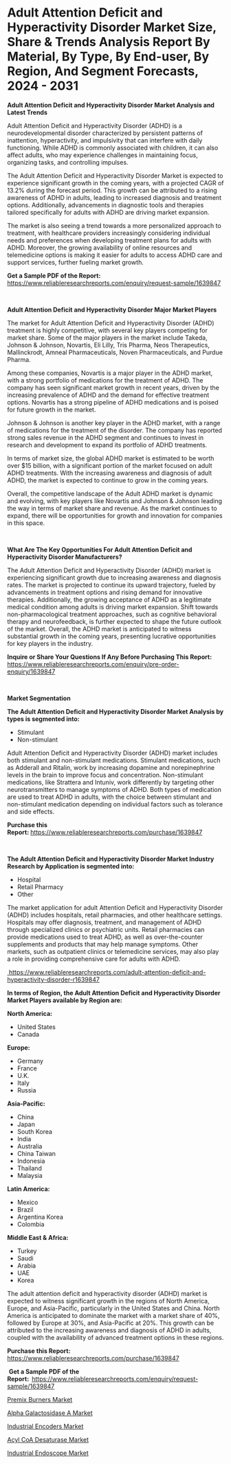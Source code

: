 <p><h1>Adult Attention Deficit and Hyperactivity Disorder Market Size, Share & Trends Analysis Report By Material, By Type, By End-user, By Region, And Segment Forecasts, 2024 - 2031</h1></p><p><strong>Adult Attention Deficit and Hyperactivity Disorder Market Analysis and Latest Trends</strong></p>
<p><p>Adult Attention Deficit and Hyperactivity Disorder (ADHD) is a neurodevelopmental disorder characterized by persistent patterns of inattention, hyperactivity, and impulsivity that can interfere with daily functioning. While ADHD is commonly associated with children, it can also affect adults, who may experience challenges in maintaining focus, organizing tasks, and controlling impulses.</p><p>The Adult Attention Deficit and Hyperactivity Disorder Market is expected to experience significant growth in the coming years, with a projected CAGR of 13.2% during the forecast period. This growth can be attributed to a rising awareness of ADHD in adults, leading to increased diagnosis and treatment options. Additionally, advancements in diagnostic tools and therapies tailored specifically for adults with ADHD are driving market expansion.</p><p>The market is also seeing a trend towards a more personalized approach to treatment, with healthcare providers increasingly considering individual needs and preferences when developing treatment plans for adults with ADHD. Moreover, the growing availability of online resources and telemedicine options is making it easier for adults to access ADHD care and support services, further fueling market growth.</p></p>
<p><strong>Get a Sample PDF of the Report:&nbsp;</strong> <a href="https://www.reliableresearchreports.com/enquiry/request-sample/1639847">https://www.reliableresearchreports.com/enquiry/request-sample/1639847</a></p>
<p>&nbsp;</p>
<p><strong>Adult Attention Deficit and Hyperactivity Disorder Major Market Players</strong></p>
<p><p>The market for Adult Attention Deficit and Hyperactivity Disorder (ADHD) treatment is highly competitive, with several key players competing for market share. Some of the major players in the market include Takeda, Johnson & Johnson, Novartis, Eli Lilly, Tris Pharma, Neos Therapeutics, Mallinckrodt, Amneal Pharmaceuticals, Noven Pharmaceuticals, and Purdue Pharma.</p><p>Among these companies, Novartis is a major player in the ADHD market, with a strong portfolio of medications for the treatment of ADHD. The company has seen significant market growth in recent years, driven by the increasing prevalence of ADHD and the demand for effective treatment options. Novartis has a strong pipeline of ADHD medications and is poised for future growth in the market.</p><p>Johnson & Johnson is another key player in the ADHD market, with a range of medications for the treatment of the disorder. The company has reported strong sales revenue in the ADHD segment and continues to invest in research and development to expand its portfolio of ADHD treatments.</p><p>In terms of market size, the global ADHD market is estimated to be worth over $15 billion, with a significant portion of the market focused on adult ADHD treatments. With the increasing awareness and diagnosis of adult ADHD, the market is expected to continue to grow in the coming years.</p><p>Overall, the competitive landscape of the Adult ADHD market is dynamic and evolving, with key players like Novartis and Johnson & Johnson leading the way in terms of market share and revenue. As the market continues to expand, there will be opportunities for growth and innovation for companies in this space.</p></p>
<p>&nbsp;</p>
<p><strong>What Are The Key Opportunities For Adult Attention Deficit and Hyperactivity Disorder Manufacturers?</strong></p>
<p><p>The Adult Attention Deficit and Hyperactivity Disorder (ADHD) market is experiencing significant growth due to increasing awareness and diagnosis rates. The market is projected to continue its upward trajectory, fueled by advancements in treatment options and rising demand for innovative therapies. Additionally, the growing acceptance of ADHD as a legitimate medical condition among adults is driving market expansion. Shift towards non-pharmacological treatment approaches, such as cognitive behavioral therapy and neurofeedback, is further expected to shape the future outlook of the market. Overall, the ADHD market is anticipated to witness substantial growth in the coming years, presenting lucrative opportunities for key players in the industry.</p></p>
<p><strong>Inquire or Share Your Questions If Any Before Purchasing This Report:</strong> <a href="https://www.reliableresearchreports.com/enquiry/pre-order-enquiry/1639847">https://www.reliableresearchreports.com/enquiry/pre-order-enquiry/1639847</a></p>
<p>&nbsp;</p>
<p><strong>Market Segmentation</strong></p>
<p><strong>The Adult Attention Deficit and Hyperactivity Disorder Market Analysis by types is segmented into:</strong></p>
<p><ul><li>Stimulant</li><li>Non-stimulant</li></ul></p>
<p><p>Adult Attention Deficit and Hyperactivity Disorder (ADHD) market includes both stimulant and non-stimulant medications. Stimulant medications, such as Adderall and Ritalin, work by increasing dopamine and norepinephrine levels in the brain to improve focus and concentration. Non-stimulant medications, like Strattera and Intuniv, work differently by targeting other neurotransmitters to manage symptoms of ADHD. Both types of medication are used to treat ADHD in adults, with the choice between stimulant and non-stimulant medication depending on individual factors such as tolerance and side effects.</p></p>
<p><strong>Purchase this Report:&nbsp;</strong><a href="https://www.reliableresearchreports.com/purchase/1639847">https://www.reliableresearchreports.com/purchase/1639847</a></p>
<p>&nbsp;</p>
<p><strong>The Adult Attention Deficit and Hyperactivity Disorder Market Industry Research by Application is segmented into:</strong></p>
<p><ul><li>Hospital</li><li>Retail Pharmacy</li><li>Other</li></ul></p>
<p><p>The market application for adult Attention Deficit and Hyperactivity Disorder (ADHD) includes hospitals, retail pharmacies, and other healthcare settings. Hospitals may offer diagnosis, treatment, and management of ADHD through specialized clinics or psychiatric units. Retail pharmacies can provide medications used to treat ADHD, as well as over-the-counter supplements and products that may help manage symptoms. Other markets, such as outpatient clinics or telemedicine services, may also play a role in providing comprehensive care for adults with ADHD.</p></p>
<p><a href="https://www.reliableresearchreports.com/adult-attention-deficit-and-hyperactivity-disorder-r1639847">&nbsp;https://www.reliableresearchreports.com/adult-attention-deficit-and-hyperactivity-disorder-r1639847</a></p>
<p><strong>In terms of Region, the Adult Attention Deficit and Hyperactivity Disorder Market Players available by Region are:</strong></p>
<p>
    <p> <strong> North America: </strong>
        <ul>
            <li>United States</li>
            <li>Canada</li>
        </ul>
        </p> 
    <p> <strong> Europe: </strong>
        <ul>
            <li>Germany</li>
            <li>France</li>
            <li>U.K.</li>
            <li>Italy</li>
            <li>Russia</li>
        </ul>
        </p> 
    <p> <strong> Asia-Pacific: </strong>
        <ul>
            <li>China</li>
            <li>Japan</li>
            <li>South Korea</li>
            <li>India</li>
            <li>Australia</li>
            <li>China Taiwan</li>
            <li>Indonesia</li>
            <li>Thailand</li>
            <li>Malaysia</li>
        </ul>
        </p> 
    <p> <strong> Latin America: </strong>
        <ul>
            <li>Mexico</li>
            <li>Brazil</li>
            <li>Argentina Korea</li>
            <li>Colombia</li>
        </ul>
        </p> 
    <p> <strong> Middle East & Africa: </strong>
        <ul>
            <li>Turkey</li>
            <li>Saudi</li>
            <li>Arabia</li>
            <li>UAE</li>
            <li>Korea</li>
        </ul>
    </p>
    </p>
<p><p>The adult attention deficit and hyperactivity disorder (ADHD) market is expected to witness significant growth in the regions of North America, Europe, and Asia-Pacific, particularly in the United States and China. North America is anticipated to dominate the market with a market share of 40%, followed by Europe at 30%, and Asia-Pacific at 20%. This growth can be attributed to the increasing awareness and diagnosis of ADHD in adults, coupled with the availability of advanced treatment options in these regions.</p></p>
<p><strong>Purchase this Report: </strong><a href="https://www.reliableresearchreports.com/purchase/1639847">https://www.reliableresearchreports.com/purchase/1639847</a></p>
<p>&nbsp;<strong>Get a Sample PDF of the Report:&nbsp;&nbsp;</strong><a href="https://www.reliableresearchreports.com/enquiry/request-sample/1639847">https://www.reliableresearchreports.com/enquiry/request-sample/1639847</a></p>
<p><strong></strong></p>
<p><p><a href="https://medium.com/@bernadette.hunter4468/premix-burners-market-size-by-type-metal-fiber-type-metal-fin-type-ceramic-fiber-type-by-product-ceb897ecf798">Premix Burners Market</a></p><p><a href="https://github.com/mdinislamsheik/Market-Research-Report-List-1/blob/main/alpha-galactosidase-a-market.md">Alpha Galactosidase A Market</a></p><p><a href="https://medium.com/@demitrywow/industrial-encoders-market-a-global-and-regional-analysis-2024-2031-0e28d76f33d0">Industrial Encoders Market</a></p><p><a href="https://github.com/NorbertYates/Market-Research-Report-List-6/blob/main/acyl-coa-desaturase-market.md">Acyl CoA Desaturase Market</a></p><p><a href="https://medium.com/@stephen.russell7684/industrial-endoscope-market-size-is-growing-at-cagr-of-5-9-452330274939">Industrial Endoscope Market</a></p></p>